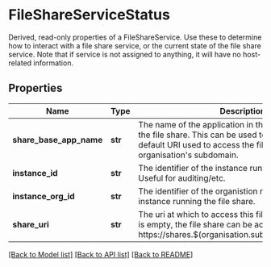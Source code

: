 # FileShareServiceStatus

Derived, read-only properties of a FileShareService. Use these to determine how to interact with a file share service, or the current state of the file share service. Note that if service is not assigned to anything, it will have no host-related information. 
## Properties
Name | Type | Description | Notes
------------ | ------------- | ------------- | -------------
**share_base_app_name** | **str** | The name of the application in the system providing the file share. This can be used to construct the default URI used to access the file share given the organisation&#39;s subdomain.  | [optional] 
**instance_id** | **str** | The identifier of the instance running the file share. Useful for auditing/etc.  | [optional] 
**instance_org_id** | **str** | The identifier of the organistion responsible for the instance running the file share.  | [optional] 
**share_uri** | **str** | The uri at which to access this file share. If this value is empty, the file share can be accessed at https://shares.$(organisation.subdomain)/share_name.  | [optional] 

[[Back to Model list]](../README.md#documentation-for-models) [[Back to API list]](../README.md#documentation-for-api-endpoints) [[Back to README]](../README.md)


